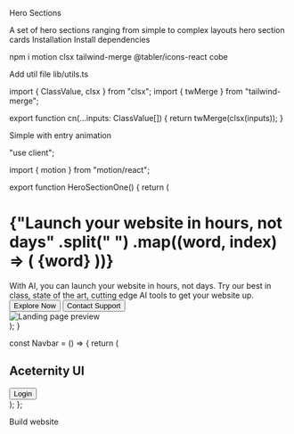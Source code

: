Hero Sections

A set of hero sections ranging from simple to complex layouts
hero
section
cards
Installation
Install dependencies

npm i motion clsx tailwind-merge @tabler/icons-react cobe

Add util file
lib/utils.ts

import { ClassValue, clsx } from "clsx";
import { twMerge } from "tailwind-merge";

export function cn(...inputs: ClassValue[]) {
return twMerge(clsx(inputs));
}

Simple with entry animation

"use client";

import { motion } from "motion/react";

export function HeroSectionOne() {
return (
<div className="relative mx-auto my-10 flex max-w-7xl flex-col items-center justify-center">
<Navbar />
<div className="absolute inset-y-0 left-0 h-full w-px bg-neutral-200/80 dark:bg-neutral-800/80">
<div className="absolute top-0 h-40 w-px bg-gradient-to-b from-transparent via-blue-500 to-transparent" />
</div>
<div className="absolute inset-y-0 right-0 h-full w-px bg-neutral-200/80 dark:bg-neutral-800/80">
<div className="absolute h-40 w-px bg-gradient-to-b from-transparent via-blue-500 to-transparent" />
</div>
<div className="absolute inset-x-0 bottom-0 h-px w-full bg-neutral-200/80 dark:bg-neutral-800/80">
<div className="absolute mx-auto h-px w-40 bg-gradient-to-r from-transparent via-blue-500 to-transparent" />
</div>
<div className="px-4 py-10 md:py-20">
<h1 className="relative z-10 mx-auto max-w-4xl text-center text-2xl font-bold text-slate-700 md:text-4xl lg:text-7xl dark:text-slate-300">
{"Launch your website in hours, not days"
.split(" ")
.map((word, index) => (
<motion.span
key={index}
initial={{ opacity: 0, filter: "blur(4px)", y: 10 }}
animate={{ opacity: 1, filter: "blur(0px)", y: 0 }}
transition={{
                  duration: 0.3,
                  delay: index * 0.1,
                  ease: "easeInOut",
                }}
className="mr-2 inline-block" >
{word}
</motion.span>
))}
</h1>
<motion.p
initial={{
            opacity: 0,
          }}
animate={{
            opacity: 1,
          }}
transition={{
            duration: 0.3,
            delay: 0.8,
          }}
className="relative z-10 mx-auto max-w-xl py-4 text-center text-lg font-normal text-neutral-600 dark:text-neutral-400" >
With AI, you can launch your website in hours, not days. Try our best
in class, state of the art, cutting edge AI tools to get your website
up.
</motion.p>
<motion.div
initial={{
            opacity: 0,
          }}
animate={{
            opacity: 1,
          }}
transition={{
            duration: 0.3,
            delay: 1,
          }}
className="relative z-10 mt-8 flex flex-wrap items-center justify-center gap-4" >
<button className="w-60 transform rounded-lg bg-black px-6 py-2 font-medium text-white transition-all duration-300 hover:-translate-y-0.5 hover:bg-gray-800 dark:bg-white dark:text-black dark:hover:bg-gray-200">
Explore Now
</button>
<button className="w-60 transform rounded-lg border border-gray-300 bg-white px-6 py-2 font-medium text-black transition-all duration-300 hover:-translate-y-0.5 hover:bg-gray-100 dark:border-gray-700 dark:bg-black dark:text-white dark:hover:bg-gray-900">
Contact Support
</button>
</motion.div>
<motion.div
initial={{
            opacity: 0,
            y: 10,
          }}
animate={{
            opacity: 1,
            y: 0,
          }}
transition={{
            duration: 0.3,
            delay: 1.2,
          }}
className="relative z-10 mt-20 rounded-3xl border border-neutral-200 bg-neutral-100 p-4 shadow-md dark:border-neutral-800 dark:bg-neutral-900" >
<div className="w-full overflow-hidden rounded-xl border border-gray-300 dark:border-gray-700">
<img
              src="https://assets.aceternity.com/pro/aceternity-landing.webp"
              alt="Landing page preview"
              className="aspect-[16/9] h-auto w-full object-cover"
              height={1000}
              width={1000}
            />
</div>
</motion.div>
</div>
</div>
);
}

const Navbar = () => {
return (
<nav className="flex w-full items-center justify-between border-t border-b border-neutral-200 px-4 py-4 dark:border-neutral-800">
<div className="flex items-center gap-2">
<div className="size-7 rounded-full bg-gradient-to-br from-violet-500 to-pink-500" />
<h1 className="text-base font-bold md:text-2xl">Aceternity UI</h1>
</div>
<button className="w-24 transform rounded-lg bg-black px-6 py-2 font-medium text-white transition-all duration-300 hover:-translate-y-0.5 hover:bg-gray-800 md:w-32 dark:bg-white dark:text-black dark:hover:bg-gray-200">
Login
</button>
</nav>
);
};

Build website
